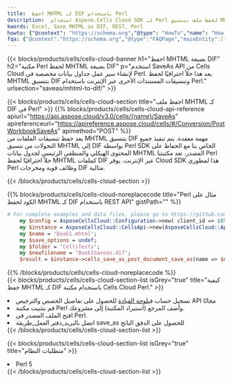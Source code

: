 ```yaml
---
title:  احفظ MHTML كـ DIF باستخدام Perl
description:  استخدام Aspose.Cells Cloud SDK لـ Perl لحفظ ملف بتنسيق MHTML كملف بتنسيق DIF.
kwords: Excel, Save MHTML as DIF, REST, Perl
howto: {"@context": "https://schema.org","@type": "HowTo","name": "How to save MHTML as DIF using the Cells Cloud Perl library.","description": "How to save MHTML as DIF using the Cells Cloud Perl library.","image": {"@type": "ImageObject"},"url": "/perl/saveas/mhtml-to-dif/","step": [{ "@type": "HowToStep","name": "How to save MHTML as DIF using the Cells Cloud Perl library. step 1", "image": {"@type": "ImageObject",},"url": "/perl/saveas/mhtml-to-dif/","text": "Register an account at <a href='https://dashboard.aspose.cloud/'>Dashboard</a> to get free API quota & authorization details",},{ "@type": "HowToStep","name": "How to save MHTML as DIF using the Cells Cloud Perl library. step 1", "image": {"@type": "ImageObject",},"url": "/perl/saveas/mhtml-to-dif/","text": "Install Perl library and add the reference (import the library) to your project.",},{ "@type": "HowToStep","name": "How to save MHTML as DIF using the Cells Cloud Perl library. step 1", "image": {"@type": "ImageObject",},"url": "/perl/saveas/mhtml-to-dif/","text": "Open the source file in Perl.",},{ "@type": "HowToStep","name": "How to save MHTML as DIF using the Cells Cloud Perl library. step 1", "image": {"@type": "ImageObject",},"url": "/perl/saveas/mhtml-to-dif/","text": "Call post_workbook_save_as method to get the resultant stream",}, ],"supply": {"@type": "HowToSupply","name": "document"},"tool": [{"@type": "HowToTool","name": "VIM, Visual Studio Code, Eclipse"},{"@type": "HowToTool","name": "Aspose Cells"}],"totalTime": "PT6M"}
fqa: {"@context":"https://schema.org","@type":"FAQPage","mainEntity":[{"@type":"Question","name":"Why save file as other formats file in C# using REST API?","acceptedAnswer":{"@type":"Answer","text":"Documents are encoded in many ways, and some files may be incompatible with the software you use. To open and read such files, just save them as appropriate file formats.<br/><ol><li>Install .NET SDK and add the reference (import the library) to your project.</li><li>Open the source file in C# using REST API.</li><li>Call the PostWorkbookSaveAsRequest() method, passing an output filename with required extension.</li><li>Get the result of save as a separate file.</li></ol>"}},{"@type":"Question","name":"What file formats can I save as with your C# library?","acceptedAnswer":{"@type":"Answer","text":"We support a variety of file formats for conversion using .NET library, including XLSX, Excel, xls , PDF, CSV, HTML, Markdown, XML, PNG, JPG, TIFF, Json, TXT and many more."}},{"@type":"Question","name":"What is the maximum allowed file size for conversion using this .NET library?","acceptedAnswer":{"@type":"Answer","text":"There are no file size limits for format conversions using .NET library."}}]}
---
```

{{< blocks/products/cells/cells-cloud-banner h1="احفظ MHTML بصيغة DIF" h2="مكتبة Perl لحفظ MHTML بصيغة DIF" p="استخدم SaveAs API من Cells Cloud لإنشاء سير عمل جداول بيانات مخصصة في Perl. يعد هذا حلاً احترافيًا لحفظ MHTML بتنسيق DIF وتنسيقات المستندات الأخرى عبر الإنترنت باستخدام Perl." urlsection="saveas/mhtml-to-dif/" >}}

{{< blocks/products/cells/cells-cloud-section title="احفظ ملف MHTML كـ DIF في Perl" >}}
{{% blocks/products/cells/cells-cloud-api-reference apiurl="https://api.aspose.cloud/v3.0/cells/{name}/SaveAs" apireferenceurl="https://apireference.aspose.cloud/cells/#/Conversion/PostWorkbookSaveAs" apimethod="POST" %}}
<br/>
يعد حفظ تنسيقات الملفات من MHTML بتنسيق DIF مهمة معقدة. يتم تنفيذ جميع التحولات من تنسيق MHTML إلى DIF بواسطة Perl SDK الخاص بنا مع الحفاظ على المحتوى الهيكلي والمنطقي الرئيسي لجدول بيانات MHTML المصدر. تعد مكتبتنا Perl حلاً احترافيًا لحفظ MHTML كملفات DIF عبر الإنترنت. يوفر Cloud SDK هذا لمطوري Perl وظائف قوية ومخرجات DIF مثالية.

{{< /blocks/products/cells/cells-cloud-section >}}

{{% blocks/products/cells/cells-cloud-noreplacecode title="Perl مثال على الكود لحفظ MHTML كـ DIF باستخدام REST API" gistPath="" %}}
  
```perl
# For complete examples and data files, please go to https://github.com/aspose-cells-cloud/aspose-cells-cloud-perl/
    my $config = AsposeCellsCloud::Configuration->new( client_id => $ENV{'ProductClientId'}, client_secret => $ENV{'ProductClientSecret'});
    my $instance = AsposeCellsCloud::CellsApi->new(AsposeCellsCloud::ApiClient->new( $config));
    my $name = 'Book1.mhtml';
    my $save_options = undef;
    my $folder = 'CellsTests';
    my $newfilename = 'Book1Saveas.dif';
    $result = $instance->cells_save_as_post_document_save_as(name => $name,save_options => $save_options, newfilename => $newfilename, folder => $folder);
```
  
{{% /blocks/products/cells/cells-cloud-noreplacecode %}}
<br/>
{{< blocks/products/cells/cells-cloud-section-list isGrey="true" title="كيفية حفظ MHTML كـ DIF باستخدام مكتبة Cells Cloud Perl." >}}
<li> تسجيل حساب في<a href="https://dashboard.aspose.cloud/">لوحة القيادة</a> للحصول على تفاصيل الحصص والترخيص API مجانًا</li>
<li>قم بتثبيت مكتبة Perl وأضف المرجع (استيراد المكتبة) إلى مشروعك.</li>
<li>افتح الملف المصدر في Perl.</li>
<li>اتصل بالبريد_دفتر العمل_طريقة save_as للحصول على الدفق الناتج</li>
{{< /blocks/products/cells/cells-cloud-section-list >}}

{{< blocks/products/cells/cells-cloud-section-list isGrey="true" title="متطلبات النظام" >}}
<li>Perl 5</li>
{{< /blocks/products/cells/cells-cloud-section-list >}}
